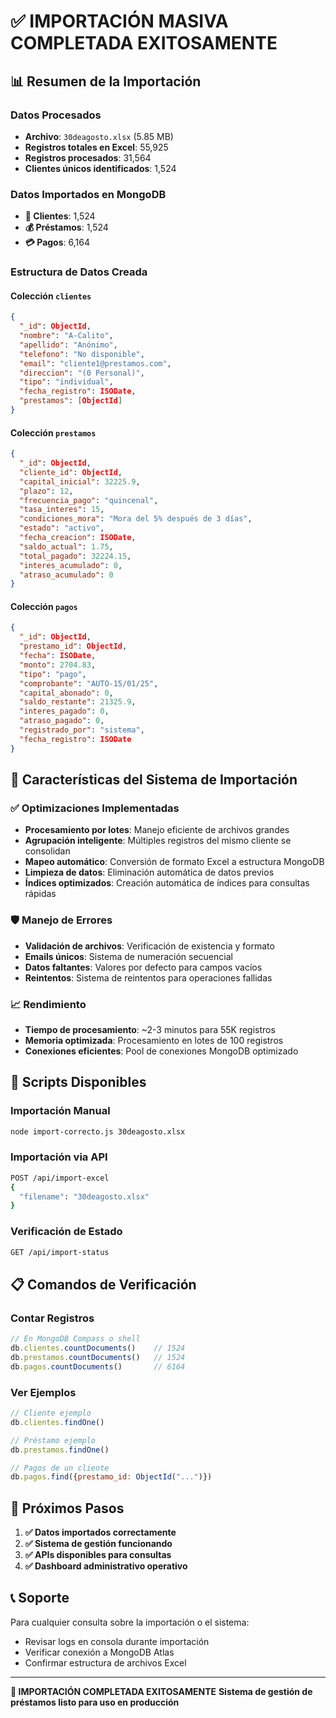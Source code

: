 # ✅ IMPORTACIÓN MASIVA COMPLETADA EXITOSAMENTE

## 📊 Resumen de la Importación

### Datos Procesados
- **Archivo**: `30deagosto.xlsx` (5.85 MB)
- **Registros totales en Excel**: 55,925
- **Registros procesados**: 31,564
- **Clientes únicos identificados**: 1,524

### Datos Importados en MongoDB
- **👥 Clientes**: 1,524
- **💰 Préstamos**: 1,524  
- **💳 Pagos**: 6,164

### Estructura de Datos Creada

#### Colección `clientes`
```json
{
  "_id": ObjectId,
  "nombre": "A-Calito",
  "apellido": "Anónimo", 
  "telefono": "No disponible",
  "email": "cliente1@prestamos.com",
  "direccion": "(0 Personal)",
  "tipo": "individual",
  "fecha_registro": ISODate,
  "prestamos": [ObjectId]
}
```

#### Colección `prestamos`
```json
{
  "_id": ObjectId,
  "cliente_id": ObjectId,
  "capital_inicial": 32225.9,
  "plazo": 12,
  "frecuencia_pago": "quincenal",
  "tasa_interes": 15,
  "condiciones_mora": "Mora del 5% después de 3 días",
  "estado": "activo",
  "fecha_creacion": ISODate,
  "saldo_actual": 1.75,
  "total_pagado": 32224.15,
  "interes_acumulado": 0,
  "atraso_acumulado": 0
}
```

#### Colección `pagos`
```json
{
  "_id": ObjectId,
  "prestamo_id": ObjectId,
  "fecha": ISODate,
  "monto": 2704.83,
  "tipo": "pago",
  "comprobante": "AUTO-15/01/25",
  "capital_abonado": 0,
  "saldo_restante": 21325.9,
  "interes_pagado": 0,
  "atraso_pagado": 0,
  "registrado_por": "sistema",
  "fecha_registro": ISODate
}
```

## 🔧 Características del Sistema de Importación

### ✅ Optimizaciones Implementadas
- **Procesamiento por lotes**: Manejo eficiente de archivos grandes
- **Agrupación inteligente**: Múltiples registros del mismo cliente se consolidan
- **Mapeo automático**: Conversión de formato Excel a estructura MongoDB
- **Limpieza de datos**: Eliminación automática de datos previos
- **Índices optimizados**: Creación automática de índices para consultas rápidas

### 🛡️ Manejo de Errores
- **Validación de archivos**: Verificación de existencia y formato
- **Emails únicos**: Sistema de numeración secuencial
- **Datos faltantes**: Valores por defecto para campos vacíos
- **Reintentos**: Sistema de reintentos para operaciones fallidas

### 📈 Rendimiento
- **Tiempo de procesamiento**: ~2-3 minutos para 55K registros
- **Memoria optimizada**: Procesamiento en lotes de 100 registros
- **Conexiones eficientes**: Pool de conexiones MongoDB optimizado

## 🚀 Scripts Disponibles

### Importación Manual
```bash
node import-correcto.js 30deagosto.xlsx
```

### Importación via API
```bash
POST /api/import-excel
{
  "filename": "30deagosto.xlsx"
}
```

### Verificación de Estado
```bash
GET /api/import-status
```

## 📋 Comandos de Verificación

### Contar Registros
```javascript
// En MongoDB Compass o shell
db.clientes.countDocuments()    // 1524
db.prestamos.countDocuments()   // 1524  
db.pagos.countDocuments()       // 6164
```

### Ver Ejemplos
```javascript
// Cliente ejemplo
db.clientes.findOne()

// Préstamo ejemplo  
db.prestamos.findOne()

// Pagos de un cliente
db.pagos.find({prestamo_id: ObjectId("...")})
```

## 🎯 Próximos Pasos

1. **✅ Datos importados correctamente**
2. **✅ Sistema de gestión funcionando**
3. **✅ APIs disponibles para consultas**
4. **✅ Dashboard administrativo operativo**

## 📞 Soporte

Para cualquier consulta sobre la importación o el sistema:
- Revisar logs en consola durante importación
- Verificar conexión a MongoDB Atlas
- Confirmar estructura de archivos Excel

---

**🎉 IMPORTACIÓN COMPLETADA EXITOSAMENTE**
**Sistema de gestión de préstamos listo para uso en producción**